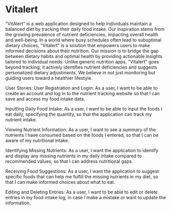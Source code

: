 # Vitalert
"VitAlert" is a web application designed to help individuals maintain a balanced diet by tracking their daily food intake.
Our inspiration stems from the growing prevalence of nutrient deficiencies, impacting overall health and well-being. 
In a world where busy schedules often lead to suboptimal dietary choices, "Vitalert" is a solution that empowers users to make informed decisions about their nutrition.
Our mission is to bridge the gap between dietary habits and optimal health by providing actionable insights tailored to individual needs.
Unlike generic nutrition apps, "Vitalert" goes beyond tracking; it actively identifies nutrient deficiencies and suggests personalized dietary adjustments.
We believe in not just monitoring but guiding users toward a healthier lifestyle.

User Stories:
User Registration and Login: 
As a user, I want to be able to create an account and log in to the nutrient tracking website so that I can save and access my food intake data.

Inputting Daily Food Intake:
As a user, I want to be able to input the foods I eat daily, specifying the quantity, so that the application can track my nutrient intake.

Viewing Nutrient Information:
As a user, I want to see a summary of the nutrients I have consumed based on the foods I entered, so that I can be aware of my nutritional intake.

Identifying Missing Nutrients:
As a user, I want the application to identify and display any missing nutrients in my daily intake compared to recommended values, so that I can address nutritional gaps.

Receiving Food Suggestions:
As a user, I want the application to suggest specific foods that can help me fulfill the missing nutrients in my diet, so that I can make informed choices about what to eat.

Editing and Deleting Entries:
As a user, I want to be able to edit or delete entries in my food intake log, in case I make a mistake or want to update the information.
